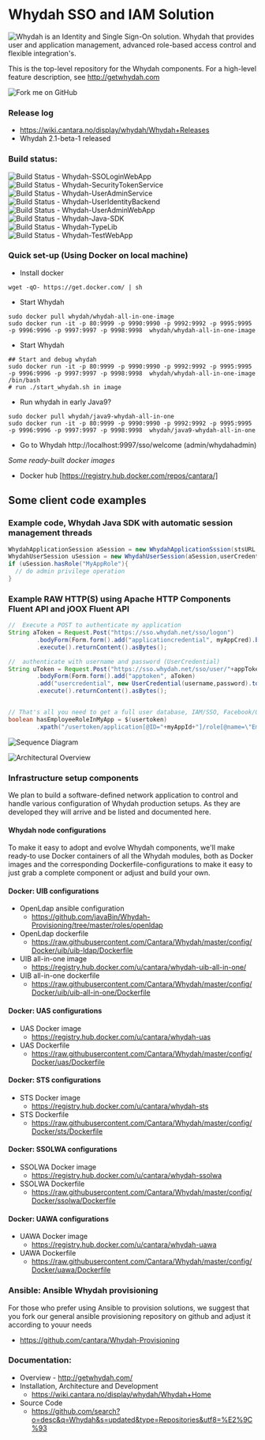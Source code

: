 Whydah SSO and IAM Solution
======

![Whydah is an Identity and Single Sign-On solution. Whydah that provides user and application management, advanced role-based access control and flexible integration's.](https://raw.githubusercontent.com/Cantara/Whydah/master/images/getwhydah.png)

This is the top-level repository for the Whydah components.
For a high-level feature description, see http://getwhydah.com

![Fork me on GitHub](https://raw.githubusercontent.com/Cantara/Whydah/master/images/forkme_right_red_aa0000.png)

### Release log
*   https://wiki.cantara.no/display/whydah/Whydah+Releases
*   Whydah 2.1-beta-1 released
   
### Build status:

![Build Status](http://jenkins.capraconsulting.no/buildStatus/icon?job=Whydah-SSOLoginWebApp) - Whydah-SSOLoginWebApp  <br />
![Build Status](http://jenkins.capraconsulting.no/buildStatus/icon?job=Whydah-SecurityTokenService) - Whydah-SecurityTokenService <br />
![Build Status](http://jenkins.capraconsulting.no/buildStatus/icon?job=Whydah-UserAdminService) - Whydah-UserAdminService  <br />
![Build Status](http://jenkins.capraconsulting.no/buildStatus/icon?job=Whydah-UserIdentityBackend) - Whydah-UserIdentityBackend  <br />
![Build Status](http://jenkins.capraconsulting.no/buildStatus/icon?job=Whydah-UserAdminWebApp) - Whydah-UserAdminWebApp  <br />
![Build Status](http://jenkins.capraconsulting.no/buildStatus/icon?job=Whydah-Java-SDK) - Whydah-Java-SDK  <br />
![Build Status](http://jenkins.capraconsulting.no/buildStatus/icon?job=Whydah-TypeLib) - Whydah-TypeLib  <br />
![Build Status](http://jenkins.capraconsulting.no/buildStatus/icon?job=Whydah-TestWebApp) - Whydah-TestWebApp  <br />


### Quick set-up (Using Docker on local machine)

* Install docker
```
wget -qO- https://get.docker.com/ | sh
```
* Start Whydah
```
sudo docker pull whydah/whydah-all-in-one-image
sudo docker run -it -p 80:9999 -p 9990:9990 -p 9992:9992 -p 9995:9995 -p 9996:9996 -p 9997:9997 -p 9998:9998  whydah/whydah-all-in-one-image 
```


* Start Whydah
```
## Start and debug whydah
sudo docker run -it -p 80:9999 -p 9990:9990 -p 9992:9992 -p 9995:9995 -p 9996:9996 -p 9997:9997 -p 9998:9998  whydah/whydah-all-in-one-image /bin/bash
# run ./start_whydah.sh in image
```

* Run whydah in early Java9?
```
sudo docker pull whydah/java9-whydah-all-in-one
sudo docker run -it -p 80:9999 -p 9990:9990 -p 9992:9992 -p 9995:9995 -p 9996:9996 -p 9997:9997 -p 9998:9998  whydah/java9-whydah-all-in-one 
```


* Go to Whydah http://localhost:9997/sso/welcome  (admin/whydahadmin)

*Some ready-built docker images*
* Docker hub [https://registry.hub.docker.com/repos/cantara/]


## Some client code examples

### Example code, Whydah Java SDK with automatic session management threads
```java
WhydahApplicationSession aSession = new WhydahApplicationSssion(stsURL, appCtedential);
WhydahUserSession uSession = new WhydahUserSession(aSession,userCredential);
if (uSession.hasRole("MyAppRole"){
  // do admin privilege operation
}
```

### Example RAW HTTP(S) using Apache HTTP Components Fluent API and jOOX Fluent API
```java
//  Execute a POST to authenticate my application
String aToken = Request.Post("https://sso.whydah.net/sso/logon")
        .bodyForm(Form.form().add("applicationcredential", myAppCred).build())
        .execute().returnContent().asBytes();

//  authenticate with username and password (UserCredential)
String uToken = Request.Post("https://sso.whydah.net/sso/user/"+appTokenID+"/"+"/usertoken/")
        .bodyForm(Form.form().add("apptoken", aToken)
        .add("usercredential", new UserCredential(username,password).toXML()).build())
        .execute().returnContent().asBytes();


// That's all you need to get a full user database, IAM/SSO, Facebook/OAUTH support ++
boolean hasEmployeeRoleInMyApp = $(usertoken)
        .xpath("/usertoken/application[@ID="+myAppId+"]/role[@name=\"Employee\"");
```
![Sequence Diagram](https://raw.githubusercontent.com/cantara/Whydah/master/images/Integration%20-%20simple%20standalone.png)



![Architectural Overview](https://raw.githubusercontent.com/cantara/Whydah/master/images/Whydah%20infrastructure.png)



### Infrastructure setup components

We plan to build a software-defined network application to control and handle various configuration of Whydah production setups. As they are developed they will arrive and be listed and documented here.



#### Whydah node configurations

To make it easy to adopt and evolve Whydah components, we'll make ready-to use Docker containers of all the Whydah modules, both as Docker images and the corresponding Dockerfile-configurations to make it easy to just grab a complete component or adjust and build your own.

#### Docker: UIB configurations

* OpenLdap ansible configuration  
   * https://github.com/javaBin/Whydah-Provisioning/tree/master/roles/openldap
* OpenLdap dockerfile   
   * https://raw.githubusercontent.com/Cantara/Whydah/master/config/Docker/uib/uib-ldap/Dockerfile
* UIB all-in-one image  
   * https://registry.hub.docker.com/u/cantara/whydah-uib-all-in-one/
* UIB all-in-one dockerfile  
   * https://raw.githubusercontent.com/Cantara/Whydah/master/config/Docker/uib/uib-all-in-one/Dockerfile

####  Docker: UAS configurations

* UAS Docker image 
   * https://registry.hub.docker.com/u/cantara/whydah-uas
* UAS Dockerfile 
   * https://raw.githubusercontent.com/Cantara/Whydah/master/config/Docker/uas/Dockerfile

####  Docker: STS configurations

* STS Docker image 
   * https://registry.hub.docker.com/u/cantara/whydah-sts
* STS Dockerfile 
   * https://raw.githubusercontent.com/Cantara/Whydah/master/config/Docker/sts/Dockerfile

#### Docker: SSOLWA configurations

* SSOLWA Docker image 
   * https://registry.hub.docker.com/u/cantara/whydah-ssolwa
* SSOLWA Dockerfile 
   * https://raw.githubusercontent.com/Cantara/Whydah/master/config/Docker/ssolwa/Dockerfile

####  Docker: UAWA configurations

* UAWA Docker image 
   * https://registry.hub.docker.com/u/cantara/whydah-uawa
* UAWA Dockerfile 
   * https://raw.githubusercontent.com/Cantara/Whydah/master/config/Docker/uawa/Dockerfile


### Ansible:  Ansible Whydah provisioning

For those who prefer using Ansible to provision solutions, we suggest that you fork our general 
ansible provisioning repository on github and adjust it according to youur needs

* https://github.com/cantara/Whydah-Provisioning



### Documentation:

* Overview - http://getwhydah.com/
* Installation, Architecture and Development 
   * https://wiki.cantara.no/display/whydah/Whydah+Home
* Source Code 
   * https://github.com/search?o=desc&q=Whydah&s=updated&type=Repositories&utf8=%E2%9C%93

